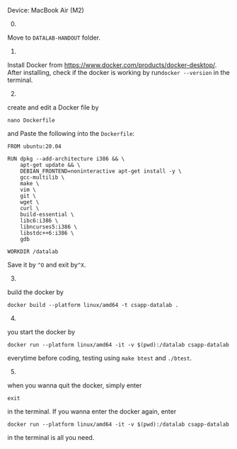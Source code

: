 Device: MacBook Air (M2)

0.

Move to ``DATALAB-HANDOUT`` folder.

1.

Install Docker from https://www.docker.com/products/docker-desktop/. After installing, check if the docker is working by run``docker --version`` in the terminal.

2.

create and edit a Docker file by

```
nano Dockerfile
```

and Paste the following into the `Dockerfile`:

```
FROM ubuntu:20.04

RUN dpkg --add-architecture i386 && \
    apt-get update && \
    DEBIAN_FRONTEND=noninteractive apt-get install -y \
    gcc-multilib \
    make \
    vim \
    git \
    wget \
    curl \
    build-essential \
    libc6:i386 \
    libncurses5:i386 \
    libstdc++6:i386 \
    gdb

WORKDIR /datalab

```

Save it by ``^O`` and exit by``^X``.

3.

build the docker by

```
docker build --platform linux/amd64 -t csapp-datalab .
```

4.

you start the docker by

```
docker run --platform linux/amd64 -it -v $(pwd):/datalab csapp-datalab
```

everytime before coding, testing using ``make btest`` and ``./btest``.

5.

when you wanna quit the docker, simply enter

```
exit
```

in the terminal. If you wanna enter the docker again, enter

```
docker run --platform linux/amd64 -it -v $(pwd):/datalab csapp-datalab
```

in the terminal is all you need.